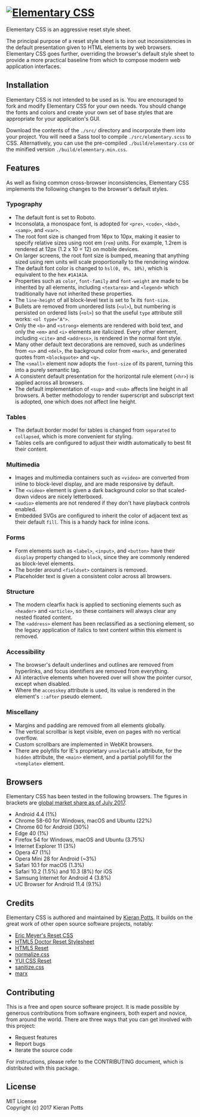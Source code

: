 # [![Elementary CSS](https://cdn.rawgit.com/kieranpotts/elementary/logo/build/elementary-css-logo.382x60.png)](https://www.elementarycss.com/)

Elementary CSS is an aggressive reset style sheet.

The principal purpose of a reset style sheet is to iron out inconsistencies in the default presentation given to HTML elements by web browsers. Elementary CSS goes further, overriding the browser's default style sheet to provide a more practical baseline from which to compose modern web application interfaces.


## Installation

Elementary CSS is not intended to be used as is. You are encouraged to fork and modify Elementary CSS for your own needs. You should change the fonts and colors and create your own set of base styles that are appropriate for your application's GUI.

Download the contents of the ``./src/`` directory and incorporate them into your project. You will need a Sass tool to compile ``./src/elementary.scss`` to CSS. Alternatively, you can use the pre-compiled ``./build/elementary.css`` or the minified version ``./build/elementary.min.css``.


## Features

As well as fixing common cross-browser inconsistencies, Elementary CSS implements the following changes to the browser's default styles.

### Typography

- The default font is set to Roboto. 
- Inconsolata, a monospace font, is adopted for ``<pre>``, ``<code>``, ``<kbd>``, ``<samp>``, and ``<var>``.
- The root font size is changed from 16px to 10px, making it easier to specify relative sizes using root em (``rem``) units. For example, 1.2rem is rendered at 12px (1.2 x 10 = 12) on mobile devices.
- On larger screens, the root font size is bumped, meaning that anything sized using rem units will scale proportionally to the rendering window.
- The default font color is changed to ``hsl(0, 0%, 10%)``, which is equivalent to the hex ``#1A1A1A``. 
- Properties such as ``color``, ``font-family`` and ``font-weight`` are made to be inherited by all elements, including ``<textarea>`` and ``<legend>`` which traditionally have not inherited these properties.
- The ``line-height`` of all block-level text is set to 1x its ``font-size``.
- Bullets are removed from unordered lists (``<ul>``), but numbering is persisted on ordered lists (``<ol>``) so that the useful ``type`` attribute still works: ``<ol type="A">``. 
- Only the ``<b>`` and ``<strong>`` elements are rendered with bold text, and only the ``<em>`` and ``<i>`` elements are italicized. Every other element, including ``<cite>`` and ``<address>``, is rendered in the normal font style. 
- Many other default text decorations are removed, such as underlines from ``<u>`` and ``<del>``, the background color from ``<mark>``, and generated quotes from ``<blockquote>`` and ``<q>``. 
- The ``<small>`` element now adopts the ``font-size`` of its parent, turning this into a purely semantic tag.
- A consistent default presentation for the horizontal rule element (``<hr>``) is applied across all browsers. 
- The default implementation of ``<sup>`` and ``<sub>`` affects line height in all browsers. A better methodology to render superscript and subscript text is adopted, one which does not affect line height.

### Tables

- The default border model for tables is changed from ``separated`` to ``collapsed``, which is more convenient for styling. 
- Tables cells are configured to adjust their width automatically to best fit their content. 

### Multimedia

- Images and multimedia containers such as ``<video>`` are converted from inline to block-level display, and are made responsive by default.
- The ``<video>`` element is given a dark background color so that scaled-down videos are nicely letterboxed. 
- ``<audio>`` elements are not rendered if they don't have playback controls enabled.
- Embedded SVGs are configured to inherit the color of adjacent text as their default ``fill``. This is a handy hack for inline icons.

### Forms

- Form elements such as ``<label>``, ``<input>``, and ``<button>`` have their ``display`` property changed to ``block``, since they are commonly rendered as block-level elements.
- The border around ``<fieldset>`` containers is removed.
- Placeholder text is given a consistent color across all browsers.

### Structure

- The modern clearfix hack is applied to sectioning elements such as ``<header>`` and ``<article>``, so these containers will always clear any nested floated content.
- The ``<address>`` element has been reclassified as a sectioning element, so the legacy application of italics to text content within this element is removed.

### Accessibility

- The browser's default underlines and outlines are removed from hyperlinks, and focus identifiers are removed from everything.
- All interactive elements when hovered over will show the pointer cursor, except when disabled.
- Where the ``accesskey`` attribute is used, its value is rendered in the element's ``::after`` pseudo element.

### Miscellany

- Margins and padding are removed from all elements globally.
- The vertical scrollbar is kept visible, even on pages with no vertical overflow.
- Custom scrollbars are implemented in WebKit browsers.
- There are polyfills for IE's proprietary ``unselectable`` attribute, for the ``hidden`` attribute, the ``<main>`` element, and a partial polyfill for the ``<template>`` element.


## Browsers

Elementary CSS has been tested in the following browsers. The figures in brackets are [global market share as of July 2017](http://gs.statcounter.com/).

- Android 4.4 (1%)
- Chrome 58-60 for Windows, macOS and Ubuntu (22%)
- Chrome 60 for Android (30%)
- Edge 40 (1%)
- Firefox 54 for Windows, macOS and Ubuntu (3.75%)
- Internet Explorer 11 (3%)
- Opera 47 (1%)
- Opera Mini 28 for Android (~3%)
- Safari 10.1 for macOS (1.3%)
- Safari 10.2 (1.5%) and 10.3 (8%) for iOS 
- Samsung Internet for Android 4 (3.8%)
- UC Browser for Android 11.4 (9.1%)


## Credits

Elementary CSS is authored and maintained by [Kieran Potts](https://www.kieranpotts.com/). It builds on the great work of other open source software projects, notably:

- [Eric Meyer's Reset CSS](http://meyerweb.com/eric/tools/css/reset/)
- [HTML5 Doctor Reset Stylesheet](http://html5doctor.com/html-5-reset-stylesheet/)
- [HTML5 Reset](http://html5reset.org/)
- [normalize.css](http://necolas.github.io/normalize.css/)
- [YUI CSS Reset](http://yuilibrary.com/yui/docs/cssreset/)
- [sanitize.css](http://jonathantneal.github.io/sanitize.css/)
- [marx](https://github.com/mblode/marx)


## Contributing

This is a free and open source software project. It is made possible by generous contributions from software engineers, both expert and novice, from around the world. There are three ways that you can get involved with this project:

- Request features
- Report bugs
- Iterate the source code

For instructions, please refer to the CONTRIBUTING document, which is distributed with this package.


## License

MIT License \
Copyright (c) 2017 Kieran Potts
